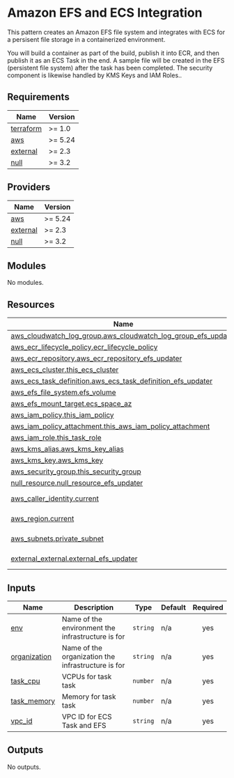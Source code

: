 # Amazon EFS and ECS Integration

This pattern creates an Amazon EFS file system and integrates with ECS for a persisent file storage in a containerized environment.

You will build a container as part of the build, publish it into ECR, and then publish it as an ECS Task in the end. A sample file will be created in the EFS (persistent file system) after the task has been completed. The security component is likewise handled by KMS Keys and IAM Roles..

<!-- BEGINNING OF PRE-COMMIT-TERRAFORM DOCS HOOK -->
## Requirements

| Name | Version |
|------|---------|
| <a name="requirement_terraform"></a> [terraform](#requirement\_terraform) | >= 1.0 |
| <a name="requirement_aws"></a> [aws](#requirement\_aws) | >= 5.24 |
| <a name="requirement_external"></a> [external](#requirement\_external) | >= 2.3 |
| <a name="requirement_null"></a> [null](#requirement\_null) | >= 3.2 |

## Providers

| Name | Version |
|------|---------|
| <a name="provider_aws"></a> [aws](#provider\_aws) | >= 5.24 |
| <a name="provider_external"></a> [external](#provider\_external) | >= 2.3 |
| <a name="provider_null"></a> [null](#provider\_null) | >= 3.2 |

## Modules

No modules.

## Resources

| Name | Type |
|------|------|
| [aws_cloudwatch_log_group.aws_cloudwatch_log_group_efs_updater](https://registry.terraform.io/providers/hashicorp/aws/latest/docs/resources/cloudwatch_log_group) | resource |
| [aws_ecr_lifecycle_policy.ecr_lifecycle_policy](https://registry.terraform.io/providers/hashicorp/aws/latest/docs/resources/ecr_lifecycle_policy) | resource |
| [aws_ecr_repository.aws_ecr_repository_efs_updater](https://registry.terraform.io/providers/hashicorp/aws/latest/docs/resources/ecr_repository) | resource |
| [aws_ecs_cluster.this_ecs_cluster](https://registry.terraform.io/providers/hashicorp/aws/latest/docs/resources/ecs_cluster) | resource |
| [aws_ecs_task_definition.aws_ecs_task_definition_efs_updater](https://registry.terraform.io/providers/hashicorp/aws/latest/docs/resources/ecs_task_definition) | resource |
| [aws_efs_file_system.efs_volume](https://registry.terraform.io/providers/hashicorp/aws/latest/docs/resources/efs_file_system) | resource |
| [aws_efs_mount_target.ecs_space_az](https://registry.terraform.io/providers/hashicorp/aws/latest/docs/resources/efs_mount_target) | resource |
| [aws_iam_policy.this_iam_policy](https://registry.terraform.io/providers/hashicorp/aws/latest/docs/resources/iam_policy) | resource |
| [aws_iam_policy_attachment.this_aws_iam_policy_attachment](https://registry.terraform.io/providers/hashicorp/aws/latest/docs/resources/iam_policy_attachment) | resource |
| [aws_iam_role.this_task_role](https://registry.terraform.io/providers/hashicorp/aws/latest/docs/resources/iam_role) | resource |
| [aws_kms_alias.aws_kms_key_alias](https://registry.terraform.io/providers/hashicorp/aws/latest/docs/resources/kms_alias) | resource |
| [aws_kms_key.aws_kms_key](https://registry.terraform.io/providers/hashicorp/aws/latest/docs/resources/kms_key) | resource |
| [aws_security_group.this_security_group](https://registry.terraform.io/providers/hashicorp/aws/latest/docs/resources/security_group) | resource |
| [null_resource.null_resource_efs_updater](https://registry.terraform.io/providers/hashicorp/null/latest/docs/resources/resource) | resource |
| [aws_caller_identity.current](https://registry.terraform.io/providers/hashicorp/aws/latest/docs/data-sources/caller_identity) | data source |
| [aws_region.current](https://registry.terraform.io/providers/hashicorp/aws/latest/docs/data-sources/region) | data source |
| [aws_subnets.private_subnet](https://registry.terraform.io/providers/hashicorp/aws/latest/docs/data-sources/subnets) | data source |
| [external_external.external_efs_updater](https://registry.terraform.io/providers/hashicorp/external/latest/docs/data-sources/external) | data source |

## Inputs

| Name | Description | Type | Default | Required |
|------|-------------|------|---------|:--------:|
| <a name="input_env"></a> [env](#input\_env) | Name of the environment the infrastructure is for | `string` | n/a | yes |
| <a name="input_organization"></a> [organization](#input\_organization) | Name of the organization the infrastructure is for | `string` | n/a | yes |
| <a name="input_task_cpu"></a> [task\_cpu](#input\_task\_cpu) | VCPUs for task task | `number` | n/a | yes |
| <a name="input_task_memory"></a> [task\_memory](#input\_task\_memory) | Memory for task task | `number` | n/a | yes |
| <a name="input_vpc_id"></a> [vpc\_id](#input\_vpc\_id) | VPC ID for ECS Task and EFS | `string` | n/a | yes |

## Outputs

No outputs.
<!-- END OF PRE-COMMIT-TERRAFORM DOCS HOOK -->

